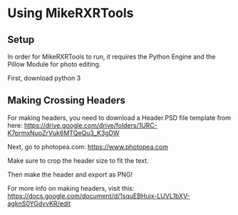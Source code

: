  # Using MikeRXRTools

 ## Setup

 In order for MikeRXRTools to run, it requires the Python Engine and the Pillow Module for photo editing.

 First, download python 3

 ## Making Crossing Headers

For making headers, you need to download a Header.PSD file template from here: https://drive.google.com/drive/folders/1URC-K7prmxNuoZrVuk6MTQeQu3_K3gDW

Next, go to photopea.com: https://www.photopea.com

Make sure to crop the header size to fit the text.

Then make the header and export as PNG!

For more info on making headers, visit this: https://docs.google.com/document/d/1squEBHujx-LUVL1bXV-agknS0YGdyvKR/edit
